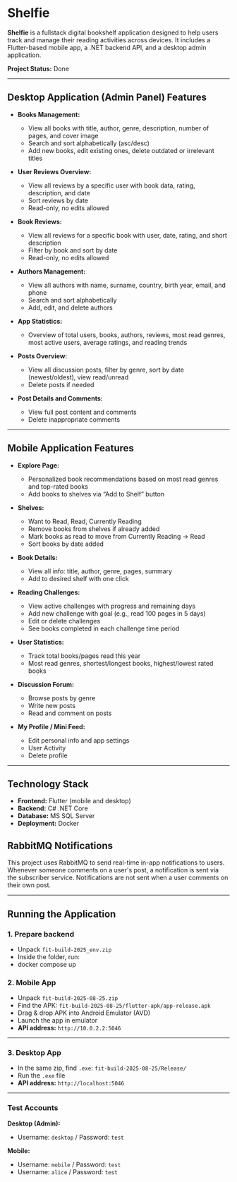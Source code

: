 # Shelfie

**Shelfie** is a fullstack digital bookshelf application designed to help users track and manage their reading activities across devices. It includes a Flutter-based mobile app, a .NET backend API, and a desktop admin application.

**Project Status:** Done

---

## Desktop Application (Admin Panel) Features

- **Books Management:**
  - View all books with title, author, genre, description, number of pages, and cover image
  - Search and sort alphabetically (asc/desc)
  - Add new books, edit existing ones, delete outdated or irrelevant titles

- **User Reviews Overview:**
  - View all reviews by a specific user with book data, rating, description, and date
  - Sort reviews by date
  - Read-only, no edits allowed

- **Book Reviews:**
  - View all reviews for a specific book with user, date, rating, and short description
  - Filter by book and sort by date
  - Read-only, no edits allowed

- **Authors Management:**
  - View all authors with name, surname, country, birth year, email, and phone
  - Search and sort alphabetically
  - Add, edit, and delete authors

- **App Statistics:**
  - Overview of total users, books, authors, reviews, most read genres, most active users, average ratings, and reading trends


- **Posts Overview:**
  - View all discussion posts, filter by genre, sort by date (newest/oldest), view read/unread
  - Delete posts if needed

- **Post Details and Comments:**
  - View full post content and comments
  - Delete inappropriate comments

---

## Mobile Application Features

- **Explore Page:**
  - Personalized book recommendations based on most read genres and top-rated books
  - Add books to shelves via “Add to Shelf” button

- **Shelves:**
  - Want to Read, Read, Currently Reading
  - Remove books from shelves if already added
  - Mark books as read to move from Currently Reading → Read
  - Sort books by date added

- **Book Details:**
  - View all info: title, author, genre, pages, summary
  - Add to desired shelf with one click

- **Reading Challenges:**
  - View active challenges with progress and remaining days
  - Add new challenge with goal (e.g., read 100 pages in 5 days)
  - Edit or delete challenges
  - See books completed in each challenge time period

- **User Statistics:**
  - Track total books/pages read this year
  - Most read genres, shortest/longest books, highest/lowest rated books

- **Discussion Forum:**
  - Browse posts by genre
  - Write new posts
  - Read and comment on posts

- **My Profile / Mini Feed:**
  - Edit personal info and app settings
  - User Activity
  - Delete profile

---

## Technology Stack

- **Frontend:** Flutter (mobile and desktop)  
- **Backend:** C# .NET Core  
- **Database:** MS SQL Server  
- **Deployment:** Docker

## RabbitMQ Notifications

This project uses RabbitMQ to send real-time in-app notifications to users. Whenever someone comments on a user's post, a notification is sent via the subscriber service. Notifications are not sent when a user comments on their own post.

---

## Running the Application

### 1. Prepare backend
- Unpack `fit-build-2025_env.zip`  
- Inside the folder, run: 
 - docker compose up

### 2. Mobile App
- Unpack `fit-build-2025-08-25.zip`
- Find the APK: `fit-build-2025-08-25/flutter-apk/app-release.apk`
- Drag & drop APK into Android Emulator (AVD)
- Launch the app in emulator
- **API address:** `http://10.0.2.2:5046`

---

### 3. Desktop App
- In the same zip, find `.exe`: `fit-build-2025-08-25/Release/`
- Run the `.exe` file
- **API address:** `http://localhost:5046`

---

### Test Accounts

**Desktop (Admin):**
- Username: `desktop` / Password: `test`

**Mobile:**
- Username: `mobile` / Password: `test`
- Username: `alice` / Password: `test`
